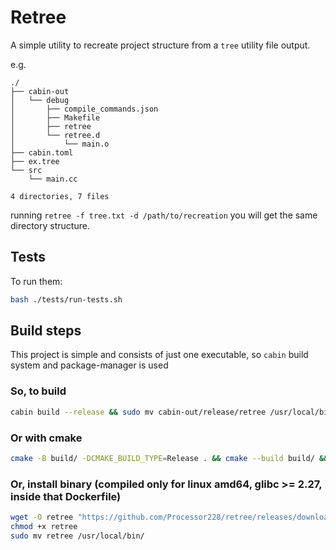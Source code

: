 # Retree

A simple utility to recreate project structure from a `tree` utility file output.

e.g.

```tree
./
├── cabin-out
│   └── debug
│       ├── compile_commands.json
│       ├── Makefile
│       ├── retree
│       └── retree.d
│           └── main.o
├── cabin.toml
├── ex.tree
└── src
    └── main.cc

4 directories, 7 files
```

running `retree -f tree.txt -d /path/to/recreation` you will get the same directory structure.

## Tests

To run them:

```bash
bash ./tests/run-tests.sh
```

## Build steps

This project is simple and consists of just one executable, so `cabin` build system
and package-manager is used

### So, to build

```bash
cabin build --release && sudo mv cabin-out/release/retree /usr/local/bin/
```

### Or with cmake

```bash
cmake -B build/ -DCMAKE_BUILD_TYPE=Release . && cmake --build build/ && sudo mv ./build/retree /usr/local/bin
```

### Or, install binary (compiled only for linux amd64, glibc >= 2.27, inside that Dockerfile)

```bash
wget -O retree "https://github.com/Processor228/retree/releases/download/v0.1.1/retree"
chmod +x retree
sudo mv retree /usr/local/bin/
```

